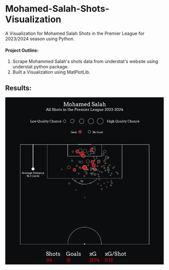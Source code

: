# Mohamed-Salah-Shots-Visualization
A Visualization for Mohamed Salah Shots in the Premier League for 2023/2024 season using Python.  
#### Project Outline:  
1. Scrape Mohammed Salah's shots data from understat's website using understat python package.
2. Built a Visualization using MatPlotLib.

## Results:
![Mohamed Salah SHots Visualization](https://github.com/MohdYasser1/Mohamed-Salah-Shots-Visualization/blob/main/Mohamed%20Salah%20Shots%20Visualization.png)
